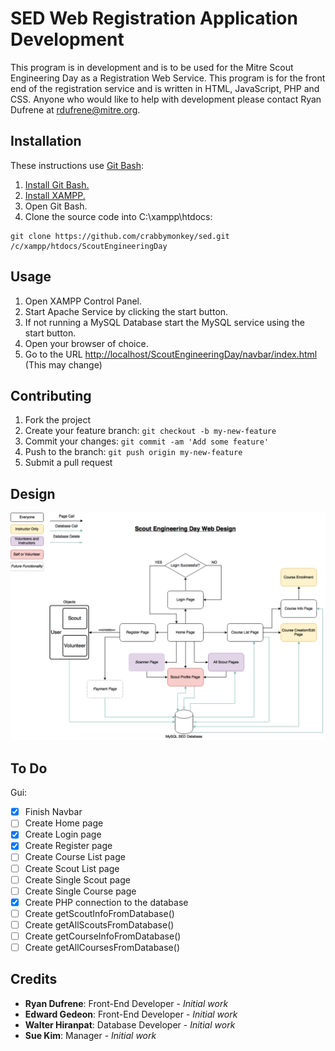 # SED Web Registration Application Development

This program is in development and is to be used for the Mitre Scout Engineering Day as a Registration Web Service. This program is for the front end of the registration service and is written in HTML, JavaScript, PHP and CSS. Anyone who would like to help with development please contact Ryan Dufrene at rdufrene@mitre.org.

## Installation

These instructions use [Git Bash](https://git-for-windows.github.io/):

1. [Install Git Bash.](https://git-scm.com/downloads)
2. [Install XAMPP.](https://www.apachefriends.org/index.html)
3. Open Git Bash.
4. Clone the source code into C:\xampp\htdocs: 
```
git clone https://github.com/crabbymonkey/sed.git /c/xampp/htdocs/ScoutEngineeringDay
```

## Usage

1. Open XAMPP Control Panel.
2. Start Apache Service by clicking the start button.
3. If not running a MySQL Database start the MySQL service using the start button. 
4. Open your browser of choice.
5. Go to the URL [http://localhost/ScoutEngineeringDay/navbar/index.html](http://localhost/ScoutEngineeringDay/navbar/index.html) (This may change)

## Contributing

1. Fork the project
2. Create your feature branch: `git checkout -b my-new-feature`
3. Commit your changes: `git commit -am 'Add some feature'`
4. Push to the branch: `git push origin my-new-feature`
5. Submit a pull request

## Design

![ScoutEngineeringDayWebDesign.png](ScoutEngineeringDayWebDesign.png?raw=true "Scout Engineering Day Web Design")

## To Do

Gui:

- [x] Finish Navbar
- [ ] Create Home page
- [x] Create Login page
- [x] Create Register page
- [ ] Create Course List page
- [ ] Create Scout List page
- [ ] Create Single Scout page
- [ ] Create Single Course page
- [x] Create PHP connection to the database
- [ ] Create getScoutInfoFromDatabase()
- [ ] Create getAllScoutsFromDatabase()
- [ ] Create getCourseInfoFromDatabase()
- [ ] Create getAllCoursesFromDatabase()

## Credits

* **Ryan Dufrene**: Front-End Developer - *Initial work*
* **Edward Gedeon**: Front-End Developer - *Initial work*
* **Walter Hiranpat**: Database Developer - *Initial work*
* **Sue Kim**: Manager - *Initial work*
